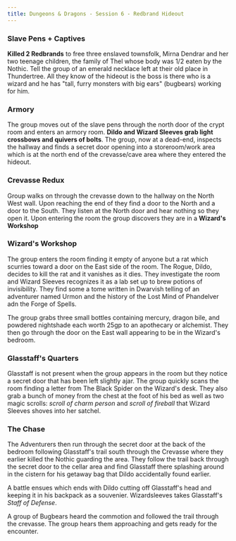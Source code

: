 ```yaml
---
title: Dungeons & Dragons - Session 6 - Redbrand Hideout
---
```


### Slave Pens + Captives
**Killed 2 Redbrands** to free three enslaved townsfolk, Mirna Dendrar and her
two teenage children, the family of Thel whose body was 1/2 eaten by the Nothic.
Tell the group of an emerald necklace left at their old place in Thundertree.
All they know of the hideout is the boss is there who is a wizard and he has
"tall, furry monsters with big ears" (bugbears) working for him.

### Armory
The group moves out of the slave pens through the north door of the crypt room
and enters an armory room. **Dildo and Wizard Sleeves grab light crossbows and
quivers of bolts**. The group, now at a dead-end, inspects the hallway and finds
a secret door opening into a storeroom/work area which is at the north end of
the crevasse/cave area where they entered the hideout.

### Crevasse Redux
Group walks on through the crevasse down to the hallway on the North West wall.
Upon reaching the end of they find a door to the North and a door to the South.
They listen at the North door and hear nothing so they open it. Upon entering
the room the group discovers they are in a **Wizard's Workshop**

### Wizard's Workshop
The group enters the room finding it empty of anyone but a rat which scurries
toward a door on the East side of the room. The Rogue, Dildo, decides to kill
the rat and it vanishes as it dies. They investigate the room and Wizard
Sleeves recognizes it as a lab set up to brew potions of invisibility. They find
some a tome written in Dwarvish telling of an adventurer named Urmon and the
history of the Lost Mind of Phandelver adn the Forge of Spells.

The group grabs three small bottles containing mercury, dragon bile, and
powdered nightshade each worth 25gp to an apothecary or alchemist. They then go
through the door on the East wall appearing to be in the Wizard's bedroom.

### Glasstaff's Quarters
Glasstaff is not present when the group appears in the room but they notice a
secret door that has been left slightly ajar. The group quickly scans the room
finding a letter from The Black Spider on the Wizard's desk. They also grab a
bunch of money from the chest at the foot of his bed as well as two magic
scrolls: *scroll of charm person* and *scroll of fireball* that Wizard Sleeves
shoves into her satchel.

### The Chase
The Adventurers then run through the secret door at the back of the bedroom
following Glasstaff's trail south through the Crevasse where they earlier
killed the Nothic guarding the area. They follow the trail back through the
secret door to the cellar area and find Glasstaff there splashing around in the
cistern for his getaway bag that Dildo accidentally found earlier.

A battle ensues which ends with Dildo cutting off Glasstaff's head and keeping
it in his backpack as a souvenier. Wizardsleeves takes Glasstaff's *Staff of
Defense*.

A group of Bugbears heard the commotion and followed the trail through the
crevasse. The group hears them approaching and gets ready for the encounter.


